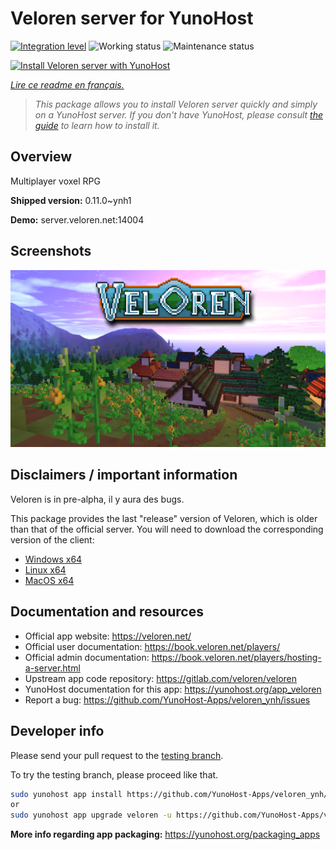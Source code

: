 <!--
N.B.: This README was automatically generated by https://github.com/YunoHost/apps/tree/master/tools/README-generator
It shall NOT be edited by hand.
-->

# Veloren server for YunoHost

[![Integration level](https://dash.yunohost.org/integration/veloren.svg)](https://dash.yunohost.org/appci/app/veloren) ![Working status](https://ci-apps.yunohost.org/ci/badges/veloren.status.svg) ![Maintenance status](https://ci-apps.yunohost.org/ci/badges/veloren.maintain.svg)

[![Install Veloren server with YunoHost](https://install-app.yunohost.org/install-with-yunohost.svg)](https://install-app.yunohost.org/?app=veloren)

*[Lire ce readme en français.](./README_fr.md)*

> *This package allows you to install Veloren server quickly and simply on a YunoHost server.
If you don't have YunoHost, please consult [the guide](https://yunohost.org/#/install) to learn how to install it.*

## Overview

Multiplayer voxel RPG

**Shipped version:** 0.11.0~ynh1

**Demo:** server.veloren.net:14004

## Screenshots

![Screenshot of Veloren server](./doc/screenshots/veloren.png)

## Disclaimers / important information

Veloren is in pre-alpha, il y aura des bugs.

This package provides the last "release" version of Veloren, which is older than that of the official server. You will need to download the corresponding version of the client:
 * [Windows x64](https://gitlab.com/veloren/veloren/-/jobs/artifacts/v0.11.0/download?job=windows)
 * [Linux x64](https://gitlab.com/veloren/veloren/-/jobs/artifacts/v0.11.0/download?job=linux)
 * [MacOS x64](https://gitlab.com/veloren/veloren/-/jobs/artifacts/v0.11.0/download?job=macos)

## Documentation and resources

* Official app website: <https://veloren.net/>
* Official user documentation: <https://book.veloren.net/players/>
* Official admin documentation: <https://book.veloren.net/players/hosting-a-server.html>
* Upstream app code repository: <https://gitlab.com/veloren/veloren>
* YunoHost documentation for this app: <https://yunohost.org/app_veloren>
* Report a bug: <https://github.com/YunoHost-Apps/veloren_ynh/issues>

## Developer info

Please send your pull request to the [testing branch](https://github.com/YunoHost-Apps/veloren_ynh/tree/testing).

To try the testing branch, please proceed like that.

``` bash
sudo yunohost app install https://github.com/YunoHost-Apps/veloren_ynh/tree/testing --debug
or
sudo yunohost app upgrade veloren -u https://github.com/YunoHost-Apps/veloren_ynh/tree/testing --debug
```

**More info regarding app packaging:** <https://yunohost.org/packaging_apps>
